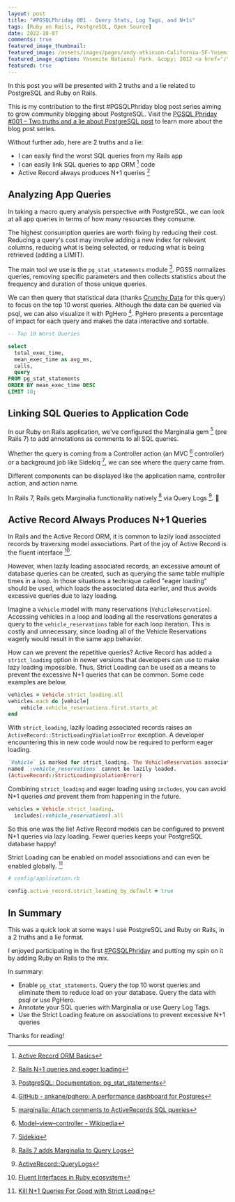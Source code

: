```yaml
---
layout: post
title: "#PGSQLPhriday 001 - Query Stats, Log Tags, and N+1s"
tags: [Ruby on Rails, PostgreSQL, Open Source]
date: 2022-10-07
comments: true
featured_image_thumbnail:
featured_image: /assets/images/pages/andy-atkinson-California-SF-Yosemite-June-2012.jpg
featured_image_caption: Yosemite National Park. &copy; 2012 <a href="/">Andy Atkinson</a>
featured: true
---
```


In this post you will be presented with 2 truths and a lie related to PostgreSQL and Ruby on Rails.

This is my contribution to the first #PGSQLPhriday blog post series aiming to grow community blogging about PostgreSQL. Visit the [PGSQL Phriday #001 – Two truths and a lie about PostgreSQL post](https://www.softwareandbooz.com/pgsql-phriday-001-invite/) to learn more about the blog post series.

Without further ado, here are 2 truths and a lie:

- I can easily find the worst SQL queries from my Rails app
- I can easily link SQL queries to app ORM [^16] code
- Active Record always produces N+1 queries [^1]

## Analyzing App Queries

In taking a macro query analysis perspective with PostgreSQL, we can look at all app queries in terms of how many resources they consume.

The highest consumption queries are worth fixing by reducing their cost. Reducing a query's cost may involve adding a new index for relevant columns, reducing what is being selected, or reducing what is being retrieved (adding a LIMIT).

The main tool we use is the `pg_stat_statements` module [^2]. PGSS normalizes queries, removing specific parameters and then collects statistics about the frequency and duration of those unique queries.

We can then query that statistical data (thanks [Crunchy Data](https://github.com/andyatkinson/pg_scripts/blob/master/list_10_worst_queries.sql) for this query) to focus on the top 10 worst queries. Although the data can be queried via psql, we can also visualize it with PgHero [^3]. PgHero presents a percentage of impact for each query and makes the data interactive and sortable.

```sql
-- Top 10 Worst Queries

select
  total_exec_time,
  mean_exec_time as avg_ms,
  calls,
  query
FROM pg_stat_statements
ORDER BY mean_exec_time DESC
LIMIT 10;
```

## Linking SQL Queries to Application Code

In our Ruby on Rails application, we've configured the Marginalia gem [^7] (pre Rails 7) to add annotations as comments to all SQL queries.

Whether the query is coming from a Controller action (an MVC [^5] controller) or a background job like Sidekiq [^6], we can see where the query came from.

Different components can be displayed like the application name, controller action, and action name.

In Rails 7, Rails gets Marginalia functionality natively [^8] via Query Logs [^9]. 🎉


## Active Record Always Produces N+1 Queries

In Rails and the Active Record ORM, it is common to lazily load associated records by traversing model associations. Part of the joy of Active Record is the fluent interface [^11].

However, when lazily loading associated records, an excessive amount of database queries can be created, such as querying the same table multiple times in a loop. In those situations a technique called "eager loading" should be used, which loads the associated data  earlier, and thus avoids excessive queries due to lazy loading.

Imagine a `Vehicle` model with many reservations (`VehicleReservation`). Accessing vehicles in a loop and loading all the reservations generates a query to the `vehicle_reservations` table for each loop iteration. This is costly and unnecessary, since loading all of the Vehicle Reservations eagerly would result in the same app behavior.

How can we prevent the repetitive queries? Active Record has added a `strict_loading` option in newer versions that developers can use to make lazy loading impossible. Thus, Strict Loading can be used as a means to prevent the excessive N+1 queries that can be common. Some code examples are below.

```rb
vehicles = Vehicle.strict_loading.all
vehicles.each do |vehicle|
    vehicle.vehicle_reservations.first.starts_at
end
```

With `strict_loading`, lazily loading associated records raises an `ActiveRecord::StrictLoadingViolationError` exception. A developer encountering this in new code would now be required to perform eager loading.

```rb
`Vehicle` is marked for strict_loading. The VehicleReservation association
named `:vehicle_reservations` cannot be lazily loaded.
(ActiveRecord::StrictLoadingViolationError)
```

Combining `strict_loading` and eager loading using `includes`, you can avoid N+1 queries *and* prevent them from happening in the future.

```rb
vehicles = Vehicle.strict_loading.
  includes(:vehicle_reservations).all
```

So this one was the lie! Active Record models can be configured to prevent N+1 queries via lazy loading. Fewer queries keeps your PostgreSQL database happy!

Strict Loading can be enabled on model associations and can even be enabled globally. [^15]

```rb
# config/application.rb

config.active_record.strict_loading_by_default = true
```


## In Summary

This was a quick look at some ways I use PostgreSQL and Ruby on Rails, in a 2 truths and a lie format.

I enjoyed participating in the first [#PGSQLPhriday](https://twitter.com/hashtag/PGSQLPhriday?src=hashtag_click) and putting my spin on it by adding Ruby on Rails to the mix.

In summary:

* Enable `pg_stat_statements`. Query the top 10 worst queries and eliminate them to reduce load on your database. Query the data with psql or use PgHero.
* Annotate your SQL queries with Marginalia or use Query Log Tags.
* Use the Strict Loading feature on associations to prevent excessive N+1 queries

Thanks for reading!

[^1]: [Rails N+1 queries and eager loading](https://dev.to/junko911/rails-n-1-queries-and-eager-loading-10eh)
[^2]: [PostgreSQL: Documentation: pg_stat_statements](https://www.postgresql.org/docs/current/pgstatstatements.html)
[^3]: [GitHub - ankane/pghero: A performance dashboard for Postgres](https://github.com/ankane/pghero)
[^5]: [Model–view–controller - Wikipedia](https://en.wikipedia.org/wiki/Model%E2%80%93view%E2%80%93controller)
[^6]: [Sidekiq](https://sidekiq.org)
[^7]: [marginalia: Attach comments to ActiveRecords SQL queries](https://github.com/basecamp/marginalia)
[^8]: [Rails 7 adds Marginalia to Query Logs](https://blog.saeloun.com/2021/09/15/rails-maginalia-query-logs.html)
[^9]: [ActiveRecord::QueryLogs](https://api.rubyonrails.org/classes/ActiveRecord/QueryLogs.html)
[^11]: [Fluent Interfaces in Ruby ecosystem](https://blog.arkency.com/2017/01/fluent-interfaces-in-ruby-ecosystem/)
[^15]: [Kill N+1 Queries For Good with Strict Loading](https://mattsears.com/articles/2021/05/23/kill-n-plus-one-queries-for-good-with-strict-loading/)
[^16]: [Active Record ORM Basics](https://guides.rubyonrails.org/active_record_basics.html)
